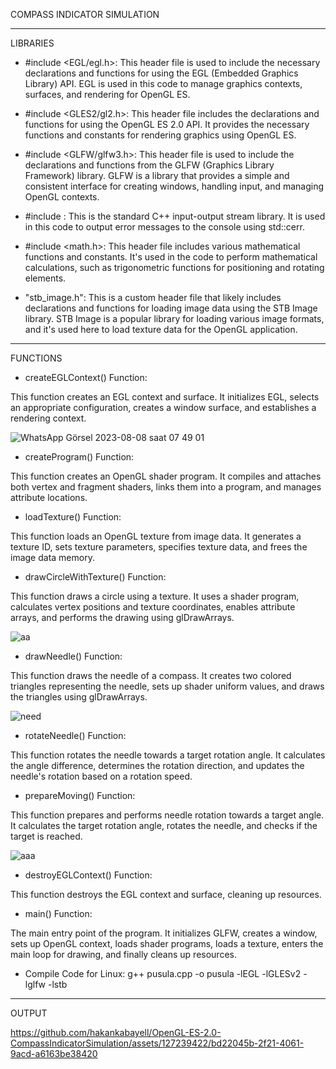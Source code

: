 COMPASS INDICATOR SIMULATION
**********************************************************
LIBRARIES

* #include <EGL/egl.h>: This header file is used to include the necessary declarations and functions for using the EGL (Embedded Graphics Library) API. EGL is used in this code to manage graphics contexts, surfaces, and rendering for OpenGL ES.

* #include <GLES2/gl2.h>: This header file includes the declarations and functions for using the OpenGL ES 2.0 API. It provides the necessary functions and constants for rendering graphics using OpenGL ES.

* #include <GLFW/glfw3.h>: This header file is used to include the declarations and functions from the GLFW (Graphics Library Framework) library. GLFW is a library that provides a simple and consistent interface for creating windows, handling input, and managing OpenGL contexts.

* #include <iostream>: This is the standard C++ input-output stream library. It is used in this code to output error messages to the console using std::cerr.

* #include <math.h>: This header file includes various mathematical functions and constants. It's used in the code to perform mathematical calculations, such as trigonometric functions for positioning and rotating elements.

* "stb_image.h": This is a custom header file that likely includes declarations and functions for loading image data using the STB Image library. STB Image is a popular library for loading various image formats, and it's used here to load texture data for the OpenGL application.
**********************************************************
FUNCTIONS

* createEGLContext() Function:
  
This function creates an EGL context and surface. It initializes EGL, selects an appropriate configuration, creates a window surface, and establishes a rendering context.

![WhatsApp Görsel 2023-08-08 saat 07 49 01](https://github.com/hakankabayell/OpenGL-ES-2.0-CompassIndicatorSimulation/assets/127239422/5df09e94-8ecc-4a4c-97cb-e30a634e9863)


* createProgram() Function:

This function creates an OpenGL shader program. It compiles and attaches both vertex and fragment shaders, links them into a program, and manages attribute locations.

* loadTexture() Function:

This function loads an OpenGL texture from image data. It generates a texture ID, sets texture parameters, specifies texture data, and frees the image data memory.

* drawCircleWithTexture() Function:

This function draws a circle using a texture. It uses a shader program, calculates vertex positions and texture coordinates, enables attribute arrays, and performs the drawing using glDrawArrays.

![aa](https://github.com/hakankabayell/OpenGL-ES-2.0-CompassIndicatorSimulation/assets/127239422/ca489746-cc0e-498e-9d07-daf762db850a)

* drawNeedle() Function:

This function draws the needle of a compass. It creates two colored triangles representing the needle, sets up shader uniform values, and draws the triangles using glDrawArrays.

![need](https://github.com/hakankabayell/OpenGL-ES-2.0-CompassIndicatorSimulation/assets/127239422/734a5da9-a326-4628-8383-5123b345d535)

* rotateNeedle() Function:

This function rotates the needle towards a target rotation angle. It calculates the angle difference, determines the rotation direction, and updates the needle's rotation based on a rotation speed.

* prepareMoving() Function:

This function prepares and performs needle rotation towards a target angle. It calculates the target rotation angle, rotates the needle, and checks if the target is reached.

![aaa](https://github.com/hakankabayell/OpenGL-ES-2.0-CompassIndicatorSimulation/assets/127239422/1cd57656-137e-4726-b7d7-51e76e83ebab)

* destroyEGLContext() Function:

This function destroys the EGL context and surface, cleaning up resources.

* main() Function:

The main entry point of the program. It initializes GLFW, creates a window, sets up OpenGL context, loads shader programs, loads a texture, enters the main loop for drawing, and finally cleans up resources.

* Compile Code for Linux:
g++ pusula.cpp -o pusula -lEGL -lGLESv2 -lglfw -lstb

**********************************************************

OUTPUT


https://github.com/hakankabayell/OpenGL-ES-2.0-CompassIndicatorSimulation/assets/127239422/bd22045b-2f21-4061-9acd-a6163be38420







